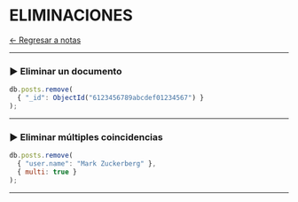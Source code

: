 # ELIMINACIONES

[← Regresar a notas](../../README.md) <br>

----

### ▶️ Eliminar un documento
```javascript
db.posts.remove(
  { "_id": ObjectId("6123456789abcdef01234567") }
);
```
----

### ▶️ Eliminar múltiples coincidencias
```javascript
db.posts.remove(
  { "user.name": "Mark Zuckerberg" },
  { multi: true }
);
```
---